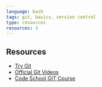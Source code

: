 ```yaml
---
language: bash
tags: git, basics, version control
type: resources
resources: 3
---
```


## Resources

- [Try Git](http://try.github.io/levels/1/challenges/1)
- [Official Git Videos](http://git-scm.com/videos)
- [Code School GIT Course](https://www.codeschool.com/courses/try-git)